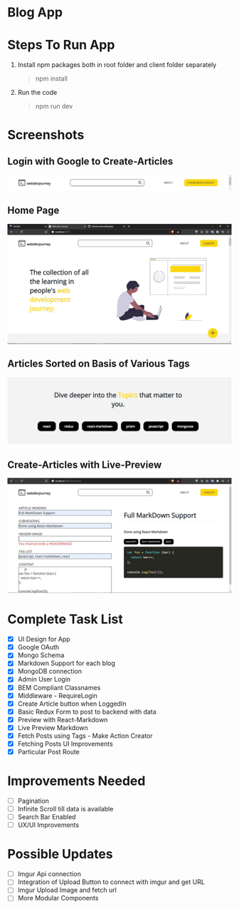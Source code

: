 # Blog App

# Steps To Run App

1. Install npm packages both in root folder and client folder separately

   > npm install

2. Run the code
   > npm run dev

# Screenshots

## Login with Google to Create-Articles

![google-oauth](https://github.com/JatinAssudaney/BlogApp/blob/master/assets/google-auth.JPG)

## Home Page

![home](https://github.com/JatinAssudaney/BlogApp/blob/master/assets/home.JPG)

## Articles Sorted on Basis of Various Tags

![tags-list](https://github.com/JatinAssudaney/BlogApp/blob/master/assets/tag-list.JPG)

## Create-Articles with Live-Preview

![create-article](https://github.com/JatinAssudaney/BlogApp/blob/master/assets/create-article.JPG)

# Complete Task List

- [x] UI Design for App
- [x] Google OAuth
- [x] Mongo Schema
- [x] Markdown Support for each blog
- [x] MongoDB connection
- [x] Admin User Login
- [x] BEM Compliant Classnames
- [x] Middleware - RequireLogin
- [x] Create Article button when LoggedIn
- [x] Basic Redux Form to post to backend with data
- [x] Preview with React-Markdown
- [x] Live Preview Markdown
- [x] Fetch Posts using Tags - Make Action Creator
- [x] Fetching Posts UI Improvements
- [x] Particular Post Route

# Improvements Needed

- [ ] Pagination
- [ ] Infinite Scroll till data is available
- [ ] Search Bar Enabled
- [ ] UX/UI Improvements

# Possible Updates

- [ ] Imgur Api connection
- [ ] Integration of Upload Button to connect with imgur and get URL
- [ ] Imgur Upload Image and fetch url
- [ ] More Modular Components
